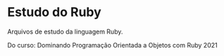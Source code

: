 # Estudo do Ruby
Arquivos de estudo da linguagem Ruby.

Do curso: Dominando Programação Orientada a Objetos com Ruby 2021
